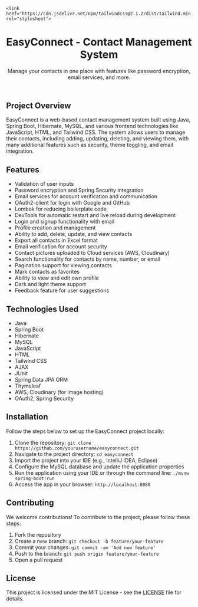 <!DOCTYPE html>
<html lang="en">
<head>
    <meta charset="UTF-8">
    <meta name="viewport" content="width=device-width, initial-scale=1.0">
    <meta name="description" content="EasyConnect - A Contact Management System">
    
    <link href="https://cdn.jsdelivr.net/npm/tailwindcss@2.1.2/dist/tailwind.min.css" rel="stylesheet">
</head>
<body class="bg-gray-100 font-sans">

  <div class="container mx-auto p-8">
        <header class="text-center">
            <h1 class="text-4xl font-bold text-indigo-600 mb-4">EasyConnect - Contact Management System</h1>
            <p class="text-lg text-gray-700">Manage your contacts in one place with features like password encryption, email services, and more.</p>
        </header>

  <section class="mt-8">
            <h2 class="text-2xl font-semibold text-gray-800">Project Overview</h2>
            <p class="text-gray-700 mt-2">EasyConnect is a web-based contact management system built using Java, Spring Boot, Hibernate, MySQL, and various frontend technologies like JavaScript, HTML, and Tailwind CSS. The system allows users to manage their contacts, including adding, updating, deleting, and viewing them, with many additional features such as security, theme toggling, and email integration.</p>
        </section>

  <section class="mt-8">
            <h2 class="text-2xl font-semibold text-gray-800">Features</h2>
            <ul class="list-disc pl-6 mt-2 text-gray-700">
                <li>Validation of user inputs</li>
                <li>Password encryption and Spring Security integration</li>
                <li>Email services for account verification and communication</li>
                <li>OAuth2-client for login with Google and GitHub</li>
                <li>Lombok for reducing boilerplate code</li>
                <li>DevTools for automatic restart and live reload during development</li>
                <li>Login and signup functionality with email</li>
                <li>Profile creation and management</li>
                <li>Ability to add, delete, update, and view contacts</li>
                <li>Export all contacts in Excel format</li>
                <li>Email verification for account security</li>
                <li>Contact pictures uploaded to Cloud services (AWS, Cloudinary)</li>
                <li>Search functionality for contacts by name, number, or email</li>
                <li>Pagination support for viewing contacts</li>
                <li>Mark contacts as favorites</li>
                <li>Ability to view and edit own profile</li>
                <li>Dark and light theme support</li>
                <li>Feedback feature for user suggestions</li>
            </ul>
        </section>

  <section class="mt-8">
            <h2 class="text-2xl font-semibold text-gray-800">Technologies Used</h2>
            <ul class="list-disc pl-6 mt-2 text-gray-700">
                <li>Java</li>
                <li>Spring Boot</li>
                <li>Hibernate</li>
                <li>MySQL</li>
                <li>JavaScript</li>
                <li>HTML</li>
                <li>Tailwind CSS</li>
                <li>AJAX</li>
                <li>JUnit</li>
                <li>Spring Data JPA ORM</li>
                <li>Thymeleaf</li>
                <li>AWS, Cloudinary (for image hosting)</li>
                <li>OAuth2, Spring Security</li>
            </ul>
        </section>

  <section class="mt-8">
            <h2 class="text-2xl font-semibold text-gray-800">Installation</h2>
            <p class="text-gray-700 mt-2">Follow the steps below to set up the EasyConnect project locally:</p>
            <ol class="list-decimal pl-6 mt-2 text-gray-700">
                <li>Clone the repository: <code>git clone https://github.com/yourusername/easyconnect.git</code></li>
                <li>Navigate to the project directory: <code>cd easyconnect</code></li>
                <li>Import the project into your IDE (e.g., IntelliJ IDEA, Eclipse)</li>
                <li>Configure the MySQL database and update the application properties</li>
                <li>Run the application using your IDE or through the command line: <code>./mvnw spring-boot:run</code></li>
                <li>Access the app in your browser: <code>http://localhost:8080</code></li>
            </ol>
        </section>

   <section class="mt-8">
            <h2 class="text-2xl font-semibold text-gray-800">Contributing</h2>
            <p class="text-gray-700 mt-2">We welcome contributions! To contribute to the project, please follow these steps:</p>
            <ol class="list-decimal pl-6 mt-2 text-gray-700">
                <li>Fork the repository</li>
                <li>Create a new branch: <code>git checkout -b feature/your-feature</code></li>
                <li>Commit your changes: <code>git commit -am 'Add new feature'</code></li>
                <li>Push to the branch: <code>git push origin feature/your-feature</code></li>
                <li>Open a pull request</li>
            </ol>
        </section>

  <section class="mt-8">
            <h2 class="text-2xl font-semibold text-gray-800">License</h2>
            <p class="text-gray-700 mt-2">This project is licensed under the MIT License - see the <a href="LICENSE" class="text-indigo-600">LICENSE</a> file for details.</p>
        </section>
    </div>
    
</body>
</html>
